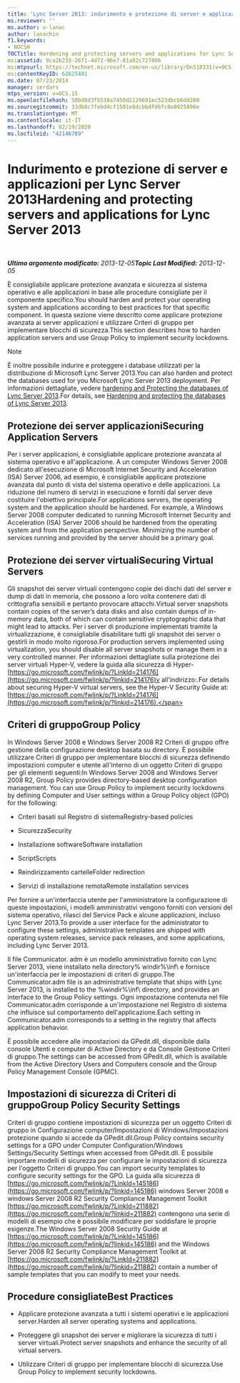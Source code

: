 ```yaml
---
title: 'Lync Server 2013: indurimento e protezione di server e applicazioni'
ms.reviewer: ''
ms.author: v-lanac
author: lanachin
f1.keywords:
- NOCSH
TOCTitle: Hardening and protecting servers and applications for Lync Server 2013
ms:assetid: 9ca2b233-26f1-4d72-96e7-81a82c727806
ms:mtpsurl: https://technet.microsoft.com/en-us/library/Dn518331(v=OCS.15)
ms:contentKeyID: 62625491
ms.date: 07/23/2014
manager: serdars
mtps_version: v=OCS.15
ms.openlocfilehash: 50bd8d3fb538a7450d2129691ec523dbcb6dd208
ms.sourcegitcommit: 33db8c7febd4cf1591e8dcbbdfd6fc8e8925896e
ms.translationtype: MT
ms.contentlocale: it-IT
ms.lasthandoff: 02/19/2020
ms.locfileid: "42146789"
---
```

<div data-xmlns="http://www.w3.org/1999/xhtml">

<div class="topic" data-xmlns="http://www.w3.org/1999/xhtml" data-msxsl="urn:schemas-microsoft-com:xslt" data-cs="http://msdn.microsoft.com/">

<div data-asp="https://msdn2.microsoft.com/asp">

# <a name="hardening-and-protecting-servers-and-applications-for-lync-server-2013"></a><span data-ttu-id="21925-102">Indurimento e protezione di server e applicazioni per Lync Server 2013</span><span class="sxs-lookup"><span data-stu-id="21925-102">Hardening and protecting servers and applications for Lync Server 2013</span></span>

</div>

<div id="mainSection">

<div id="mainBody">

<span> </span>

<span data-ttu-id="21925-103">_**Ultimo argomento modificato:** 2013-12-05_</span><span class="sxs-lookup"><span data-stu-id="21925-103">_**Topic Last Modified:** 2013-12-05_</span></span>

<span data-ttu-id="21925-104">È consigliabile applicare protezione avanzata e sicurezza al sistema operativo e alle applicazioni in base alle procedure consigliate per il componente specifico.</span><span class="sxs-lookup"><span data-stu-id="21925-104">You should harden and protect your operating system and applications according to best practices for that specific component.</span></span> <span data-ttu-id="21925-105">In questa sezione viene descritto come applicare protezione avanzata ai server applicazioni e utilizzare Criteri di gruppo per implementare blocchi di sicurezza.</span><span class="sxs-lookup"><span data-stu-id="21925-105">This section describes how to harden application servers and use Group Policy to implement security lockdowns.</span></span>

<div>


> [!NOTE]  
> <span data-ttu-id="21925-106">È inoltre possibile indurire e proteggere i database utilizzati per la distribuzione di Microsoft Lync Server 2013.</span><span class="sxs-lookup"><span data-stu-id="21925-106">You can also harden and protect the databases used for you Microsoft Lync Server 2013 deployment.</span></span> <span data-ttu-id="21925-107">Per informazioni dettagliate, vedere <A href="lync-server-2013-hardening-and-protecting-databases.md">hardening and Protecting the databases of Lync Server 2013</A>.</span><span class="sxs-lookup"><span data-stu-id="21925-107">For details, see <A href="lync-server-2013-hardening-and-protecting-databases.md">Hardening and protecting the databases of Lync Server 2013</A>.</span></span>



</div>

<div>

## <a name="securing-application-servers"></a><span data-ttu-id="21925-108">Protezione dei server applicazioni</span><span class="sxs-lookup"><span data-stu-id="21925-108">Securing Application Servers</span></span>

<span data-ttu-id="21925-p103">Per i server applicazioni, è consigliabile applicare protezione avanzata al sistema operativo e all'applicazione. A un computer Windows Server 2008 dedicato all'esecuzione di Microsoft Internet Security and Acceleration (ISA) Server 2006, ad esempio, è consigliabile applicare protezione avanzata dal punto di vista del sistema operativo e delle applicazioni. La riduzione del numero di servizi in esecuzione e forniti dal server deve costituire l'obiettivo principale.</span><span class="sxs-lookup"><span data-stu-id="21925-p103">For applications servers, the operating system and the application should be hardened. For example, a Windows Server 2008 computer dedicated to running Microsoft Internet Security and Acceleration (ISA) Server 2006 should be hardened from the operating system and from the application perspective. Minimizing the number of services running and provided by the server should be a primary goal.</span></span>

</div>

<div>

## <a name="securing-virtual-servers"></a><span data-ttu-id="21925-112">Protezione dei server virtuali</span><span class="sxs-lookup"><span data-stu-id="21925-112">Securing Virtual Servers</span></span>

<span data-ttu-id="21925-113">Gli snapshot dei server virtuali contengono copie dei dischi dati del server e dump di dati in memoria, che possono a loro volta contenere dati di crittografia sensibili e pertanto provocare attacchi.</span><span class="sxs-lookup"><span data-stu-id="21925-113">Virtual server snapshots contain copies of the server’s data disks and also contain dumps of in-memory data, both of which can contain sensitive cryptographic data that might lead to attacks.</span></span> <span data-ttu-id="21925-114">Per i server di produzione implementati tramite la virtualizzazione, è consigliabile disabilitare tutti gli snapshot dei server o gestirli in modo molto rigoroso.</span><span class="sxs-lookup"><span data-stu-id="21925-114">For production servers implemented using virtualization, you should disable all server snapshots or manage them in a very controlled manner.</span></span> <span data-ttu-id="21925-115">Per informazioni dettagliate sulla protezione dei server virtuali Hyper-V, vedere la guida alla sicurezza di Hyper- [https://go.microsoft.com/fwlink/p/?LinkId=214176](https://go.microsoft.com/fwlink/p/?linkid=214176)v all'indirizzo:.</span><span class="sxs-lookup"><span data-stu-id="21925-115">For details about securing Hyper-V virtual servers, see the Hyper-V Security Guide at: [https://go.microsoft.com/fwlink/p/?LinkId=214176](https://go.microsoft.com/fwlink/p/?linkid=214176).</span></span>

</div>

<div>

## <a name="group-policy"></a><span data-ttu-id="21925-116">Criteri di gruppo</span><span class="sxs-lookup"><span data-stu-id="21925-116">Group Policy</span></span>

<span data-ttu-id="21925-p105">In Windows Server 2008 e Windows Server 2008 R2 Criteri di gruppo offre gestione della configurazione desktop basata su directory. È possibile utilizzare Criteri di gruppo per implementare blocchi di sicurezza definendo impostazioni computer e utente all'interno di un oggetto Criteri di gruppo per gli elementi seguenti:</span><span class="sxs-lookup"><span data-stu-id="21925-p105">In Windows Server 2008 and Windows Server 2008 R2, Group Policy provides directory-based desktop configuration management. You can use Group Policy to implement security lockdowns by defining Computer and User settings within a Group Policy object (GPO) for the following:</span></span>

  - <span data-ttu-id="21925-119">Criteri basati sul Registro di sistema</span><span class="sxs-lookup"><span data-stu-id="21925-119">Registry-based policies</span></span>

  - <span data-ttu-id="21925-120">Sicurezza</span><span class="sxs-lookup"><span data-stu-id="21925-120">Security</span></span>

  - <span data-ttu-id="21925-121">Installazione software</span><span class="sxs-lookup"><span data-stu-id="21925-121">Software installation</span></span>

  - <span data-ttu-id="21925-122">Script</span><span class="sxs-lookup"><span data-stu-id="21925-122">Scripts</span></span>

  - <span data-ttu-id="21925-123">Reindirizzamento cartelle</span><span class="sxs-lookup"><span data-stu-id="21925-123">Folder redirection</span></span>

  - <span data-ttu-id="21925-124">Servizi di installazione remota</span><span class="sxs-lookup"><span data-stu-id="21925-124">Remote installation services</span></span>

<span data-ttu-id="21925-125">Per fornire a un'interfaccia utente per l'amministratore la configurazione di queste impostazioni, i modelli amministrativi vengono forniti con versioni del sistema operativo, rilasci del Service Pack e alcune applicazioni, incluso Lync Server 2013.</span><span class="sxs-lookup"><span data-stu-id="21925-125">To provide a user interface for the administrator to configure these settings, administrative templates are shipped with operating system releases, service pack releases, and some applications, including Lync Server 2013.</span></span>

<span data-ttu-id="21925-126">Il file Communicator. adm è un modello amministrativo fornito con Lync Server 2013, viene installato nella directory% windir%\\inf\\ e fornisce un'interfaccia per le impostazioni di criteri di gruppo.</span><span class="sxs-lookup"><span data-stu-id="21925-126">The Communicator.adm file is an administrative template that ships with Lync Server 2013, is installed to the %windir%\\inf\\ directory, and provides an interface to the Group Policy settings.</span></span> <span data-ttu-id="21925-127">Ogni impostazione contenuta nel file Communicator.adm corrisponde a un'impostazione nel Registro di sistema che influisce sul comportamento dell'applicazione.</span><span class="sxs-lookup"><span data-stu-id="21925-127">Each setting in Communicator.adm corresponds to a setting in the registry that affects application behavior.</span></span>

<span data-ttu-id="21925-128">È possibile accedere alle impostazioni da GPedit.dll, disponibile dalla console Utenti e computer di Active Directory e da Console Gestione Criteri di gruppo.</span><span class="sxs-lookup"><span data-stu-id="21925-128">The settings can be accessed from GPedit.dll, which is available from the Active Directory Users and Computers console and the Group Policy Management Console (GPMC).</span></span>

</div>

<div>

## <a name="group-policy-security-settings"></a><span data-ttu-id="21925-129">Impostazioni di sicurezza di Criteri di gruppo</span><span class="sxs-lookup"><span data-stu-id="21925-129">Group Policy Security Settings</span></span>

<span data-ttu-id="21925-130">Criteri di gruppo contiene impostazioni di sicurezza per un oggetto Criteri di gruppo in Configurazione computer/Impostazioni di Windows/Impostazioni protezione quando si accede da GPedit.dll.</span><span class="sxs-lookup"><span data-stu-id="21925-130">Group Policy contains security settings for a GPO under Computer Configuration/Windows Settings/Security Settings when accessed from GPedit.dll.</span></span> <span data-ttu-id="21925-131">È possibile importare modelli di sicurezza per configurare le impostazioni di sicurezza per l'oggetto Criteri di gruppo.</span><span class="sxs-lookup"><span data-stu-id="21925-131">You can import security templates to configure security settings for the GPO.</span></span> <span data-ttu-id="21925-132">La guida alla sicurezza di [https://go.microsoft.com/fwlink/p/?LinkId=145186](https://go.microsoft.com/fwlink/p/?linkid=145186) windows Server 2008 e windows Server 2008 R2 Security Compliance Management Toolkit [https://go.microsoft.com/fwlink/p/?LinkId=211882](https://go.microsoft.com/fwlink/p/?linkid=211882) contengono una serie di modelli di esempio che è possibile modificare per soddisfare le proprie esigenze.</span><span class="sxs-lookup"><span data-stu-id="21925-132">The Windows Server 2008 Security Guide at [https://go.microsoft.com/fwlink/p/?LinkId=145186](https://go.microsoft.com/fwlink/p/?linkid=145186) and the Windows Server 2008 R2 Security Compliance Management Toolkit at [https://go.microsoft.com/fwlink/p/?LinkId=211882](https://go.microsoft.com/fwlink/p/?linkid=211882) contain a number of sample templates that you can modify to meet your needs.</span></span>

</div>

<div>

## <a name="best-practices"></a><span data-ttu-id="21925-133">Procedure consigliate</span><span class="sxs-lookup"><span data-stu-id="21925-133">Best Practices</span></span>

  - <span data-ttu-id="21925-134">Applicare protezione avanzata a tutti i sistemi operativi e le applicazioni server.</span><span class="sxs-lookup"><span data-stu-id="21925-134">Harden all server operating systems and applications.</span></span>

  - <span data-ttu-id="21925-135">Proteggere gli snapshot dei server e migliorare la sicurezza di tutti i server virtuali.</span><span class="sxs-lookup"><span data-stu-id="21925-135">Protect server snapshots and enhance the security of all virtual servers.</span></span>

  - <span data-ttu-id="21925-136">Utilizzare Criteri di gruppo per implementare blocchi di sicurezza.</span><span class="sxs-lookup"><span data-stu-id="21925-136">Use Group Policy to implement security lockdowns.</span></span>

</div>

</div>

<span> </span>

</div>

</div>

</div>

